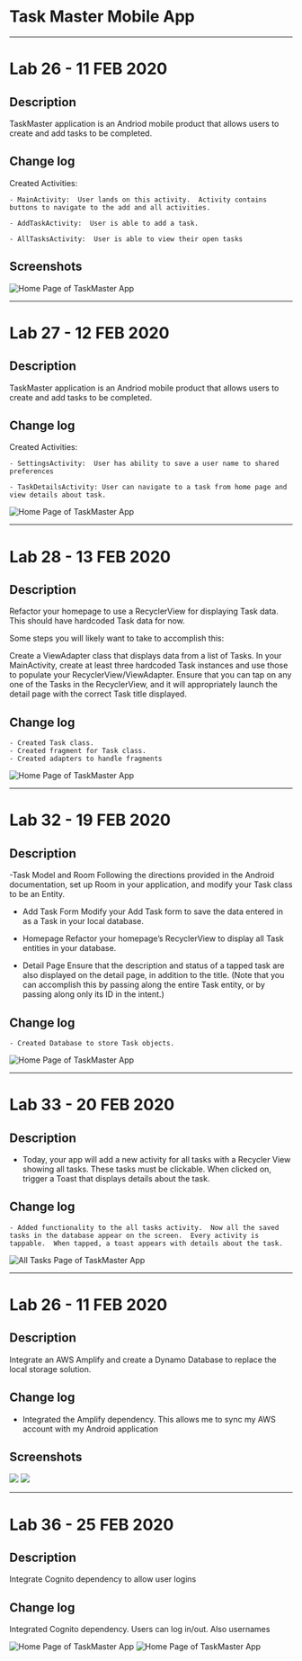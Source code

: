 # Task Master Mobile App
---
# Lab 26 - 11 FEB 2020

## Description
TaskMaster application is an Andriod mobile product that allows users to create and add tasks to be completed.

## Change log
Created Activities:

    - MainActivity:  User lands on this activity.  Activity contains buttons to navigate to the add and all activities.  
    
    - AddTaskActivity:  User is able to add a task.  
    
    - AllTasksActivity:  User is able to view their open tasks

## Screenshots
![Home Page of TaskMaster App](https://github.com/micahThor/taskmaster/blob/master/screenshots/Home%20page%20lab%2026.png)

---

# Lab 27 - 12 FEB 2020

## Description
TaskMaster application is an Andriod mobile product that allows users to create and add tasks to be completed.

## Change log
Created Activities:

    - SettingsActivity:  User has ability to save a user name to shared preferences
    
    - TaskDetailsActivity: User can navigate to a task from home page and view details about task.

![Home Page of TaskMaster App](https://github.com/micahThor/taskmaster/blob/master/screenshots/Home%20page%20lab%2027.png)


---

# Lab 28 - 13 FEB 2020

## Description
Refactor your homepage to use a RecyclerView for displaying Task data. This should have hardcoded Task data for now.

Some steps you will likely want to take to accomplish this:

Create a ViewAdapter class that displays data from a list of Tasks.
In your MainActivity, create at least three hardcoded Task instances and use those to populate your RecyclerView/ViewAdapter.
Ensure that you can tap on any one of the Tasks in the RecyclerView, and it will appropriately launch the detail page with the correct Task title displayed.

## Change log
    - Created Task class.
    - Created fragment for Task class.
    - Created adapters to handle fragments

![Home Page of TaskMaster App](https://github.com/micahThor/taskmaster/blob/master/screenshots/Home%20page%20lab%2028.png)


---

# Lab 32 - 19 FEB 2020

## Description
-Task Model and Room 
        Following the directions provided in the Android documentation, set up Room in your application, and modify your Task class to be an Entity.  

- Add Task Form 
        Modify your Add Task form to save the data entered in as a Task in your local database.  

- Homepage
        Refactor your homepage’s RecyclerView to display all Task entities in your database.  

- Detail Page
        Ensure that the description and status of a tapped task are also displayed on the detail page, in addition to the title. (Note that you can accomplish this by passing along the entire Task entity, or by passing along only its ID in the intent.)

## Change log
    - Created Database to store Task objects.

![Home Page of TaskMaster App](https://github.com/micahThor/taskmaster/blob/master/screenshots/Home%20page%20lab%2032.png)


---

# Lab 33 - 20 FEB 2020

## Description
- Today, your app will add a new activity for all tasks with a Recycler View showing all tasks. These tasks must be clickable. When clicked on, trigger a Toast that displays details about the task.

## Change log
    - Added functionality to the all tasks activity.  Now all the saved tasks in the database appear on the screen.  Every activity is tappable.  When tapped, a toast appears with details about the task.

![All Tasks Page of TaskMaster App](https://github.com/micahThor/taskmaster/blob/master/screenshots/Home%20page%20lab%2033.png)


---
# Lab 26 - 11 FEB 2020

## Description
Integrate an AWS Amplify and create a Dynamo Database to replace the local storage solution.

## Change log
- Integrated the Amplify dependency.  This allows me to sync my AWS account with my Android application

## Screenshots
![](https://github.com/micahThor/taskmaster/blob/master/screenshots/Home%20page%20lab%2034.png)
![](https://github.com/micahThor/taskmaster/blob/master/screenshots/proof%20lab%2034.png)

---

# Lab 36 - 25 FEB 2020

## Description
Integrate Cognito dependency to allow user logins

## Change log
Integrated Cognito dependency.  Users can log in/out.  Also usernames

![Home Page of TaskMaster App](https://github.com/micahThor/taskmaster/blob/master/screenshots/lab36%20sign%20in.png)
![Home Page of TaskMaster App](https://github.com/micahThor/taskmaster/blob/master/screenshots/lab36%20home%20with%20login.png)
